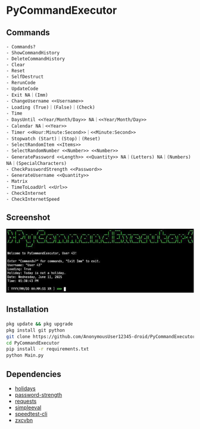 # PyCommandExecutor

## Commands

```plain
- Commands?
- ShowCommandHistory
- DeleteCommandHistory
- Clear
- Reset
- SelfDestruct
- RerunCode
- UpdateCode
- Exit NA｜(Imm)
- ChangeUsername <<Username>>
- Loading (True)｜(False)｜(Check)
- Time
- DaysUntil <<Year/Month/Day>> NA｜<<Year/Month/Day>>
- Calendar NA｜<<Year>>
- Timer <<Hour:Minute:Second>>｜<<Minute:Second>>
- Stopwatch (Start)｜(Stop)｜(Reset)
- SelectRandomItem <<Items>>
- SelectRandomNumber <<Number>> <<Number>>
- GeneratePassword <<Length>> <<Quantity>> NA｜(Letters) NA｜(Numbers) NA｜(SpecialCharacters)
- CheckPasswordStrength <<Password>>
- GenerateUsername <<Quantity>>
- Matrix
- TimeToLoadUrl <<Url>>
- CheckInternet
- CheckInternetSpeed
```

## Screenshot

![](Screenshot_20250611-133112~3.jpg)

## Installation

```bash
pkg update && pkg upgrade
pkg install git python
git clone https://github.com/AnonymousUser12345-droid/PyCommandExecutor
cd PyCommandExecutor
pip install -r requirements.txt
python Main.py
```

## Dependencies

- [holidays](https://pypi.org/project/holidays/)
- [password-strength](https://pypi.org/project/password-strength/)
- [requests](https://pypi.org/project/requests/)
- [simpleeval](https://pypi.org/project/simpleeval/)
- [speedtest-cli](https://pypi.org/project/speedtest-cli/)
- [zxcvbn](https://pypi.org/project/zxcvbn/)
